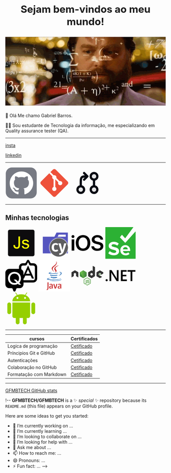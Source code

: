 ## <center><h2> Sejam bem-vindos ao meu mundo!</h2></center>

![Gif de QA](giphy-48.gif.pagespeed.ce.6rim7r_342.gif)
-----
🧔 Olá Me chamo Gabriel Barros.

✍🏻 Sou estudante de Tecnologia da informação, me especializando em Quality assurance tester (QA).


----
[insta](https://www.instagram.com/gfmb17/) 


 [linkedin](https://www.linkedin.com/in/gabriel-barros-b44828170/)


-----

<svg width="100px" height="100px" viewBox="0 0 73.00 73.00" version="1.1" xmlns="http://www.w3.org/2000/svg" xmlns:xlink="http://www.w3.org/1999/xlink" fill="#0d0c0c" stroke="#0d0c0c"><g id="SVGRepo_bgCarrier" stroke-width="0"></g><g id="SVGRepo_tracerCarrier" stroke-linecap="round" stroke-linejoin="round" stroke="#CCCCCC" stroke-width="1.022"></g><g id="SVGRepo_iconCarrier"> <title>team-collaboration/version-control/github</title> <desc>Created with Sketch.</desc> <defs> </defs> <g id="team-collaboration/version-control/github" stroke-width="0.00073" fill="none" fill-rule="evenodd"> <g id="container" transform="translate(2.000000, 2.000000)" fill-rule="nonzero"> <rect id="mask" stroke="#777a83" stroke-width="0.00073" fill="#777a83" x="-1" y="-1" width="71" height="71" rx="14"> </rect> <path d="M58.3067362,21.4281798 C55.895743,17.2972267 52.6253846,14.0267453 48.4948004,11.615998 C44.3636013,9.20512774 39.8535636,8 34.9614901,8 C30.0700314,8 25.5585181,9.20549662 21.4281798,11.615998 C17.2972267,14.0266224 14.0269912,17.2972267 11.615998,21.4281798 C9.20537366,25.5590099 8,30.0699084 8,34.9607523 C8,40.8357654 9.71405782,46.1187277 13.1430342,50.8109917 C16.5716416,55.5036246 21.0008949,58.7507436 26.4304251,60.5527176 C27.0624378,60.6700211 27.5302994,60.5875152 27.8345016,60.3072901 C28.1388268,60.0266961 28.290805,59.6752774 28.290805,59.2545094 C28.290805,59.1842994 28.2847799,58.5526556 28.2730988,57.3588401 C28.2610487,56.1650247 28.2553926,55.1235563 28.2553926,54.2349267 L27.4479164,54.3746089 C26.9330843,54.468919 26.2836113,54.5088809 25.4994975,54.4975686 C24.7157525,54.4866252 23.9021284,54.4044881 23.0597317,54.2517722 C22.2169661,54.1004088 21.4330982,53.749359 20.7075131,53.1993604 C19.982297,52.6493618 19.4674649,51.9294329 19.1631397,51.0406804 L18.8120898,50.2328353 C18.5780976,49.6950097 18.2097104,49.0975487 17.7064365,48.4426655 C17.2031625,47.7871675 16.6942324,47.3427912 16.1794003,47.108799 L15.9336039,46.9328437 C15.7698216,46.815909 15.6178435,46.6748743 15.4773006,46.511215 C15.3368806,46.3475556 15.2317501,46.1837734 15.1615401,46.0197452 C15.0912072,45.855594 15.1494901,45.7209532 15.3370036,45.6153308 C15.5245171,45.5097084 15.8633939,45.4584343 16.3551097,45.4584343 L17.0569635,45.5633189 C17.5250709,45.6571371 18.104088,45.9373622 18.7947525,46.4057156 C19.4850481,46.8737001 20.052507,47.4821045 20.4972521,48.230683 C21.0358155,49.1905062 21.6846737,49.9218703 22.4456711,50.4251443 C23.2060537,50.9284182 23.9727072,51.1796248 24.744894,51.1796248 C25.5170807,51.1796248 26.1840139,51.121096 26.7459396,51.0046532 C27.3072505,50.8875956 27.8338868,50.7116403 28.3256025,50.477771 C28.5362325,48.9090515 29.1097164,47.7039238 30.0455624,46.8615271 C28.7116959,46.721353 27.5124702,46.5102313 26.4472706,46.2295144 C25.3826858,45.9484285 24.2825656,45.4922482 23.1476478,44.8597436 C22.0121153,44.2280998 21.0701212,43.44374 20.3214198,42.5080169 C19.5725954,41.571802 18.9580429,40.3426971 18.4786232,38.821809 C17.9989575,37.300306 17.7590632,35.5451796 17.7590632,33.5559381 C17.7590632,30.7235621 18.6837199,28.3133066 20.5326645,26.3238191 C19.6665366,24.1944035 19.7483048,21.8072644 20.778215,19.1626478 C21.4569523,18.951772 22.4635002,19.1100211 23.7973667,19.6364115 C25.1314792,20.1630477 26.1082708,20.6141868 26.7287253,20.9882301 C27.3491798,21.3621504 27.8463057,21.6790175 28.2208409,21.9360032 C30.3978419,21.3277217 32.644438,21.0235195 34.9612442,21.0235195 C37.2780503,21.0235195 39.5251383,21.3277217 41.7022622,21.9360032 L43.0362517,21.0938524 C43.9484895,20.5319267 45.0257392,20.0169716 46.2654186,19.5488642 C47.5058357,19.0810026 48.4543466,18.9521409 49.1099676,19.1630167 C50.1627483,21.8077563 50.2565666,24.1947724 49.3901927,26.324188 C51.2390143,28.3136755 52.1640399,30.7245457 52.1640399,33.556307 C52.1640399,35.5455485 51.9232849,37.3062081 51.444357,38.8393922 C50.9648143,40.3728223 50.3449746,41.6006975 49.5845919,42.5256002 C48.8233486,43.4503799 47.8753296,44.2285916 46.7404118,44.8601125 C45.6052481,45.4921252 44.504759,45.9483056 43.4401742,46.2293914 C42.3750975,46.5104772 41.1758719,46.7217219 39.8420054,46.8621419 C41.0585683,47.9149226 41.6669728,49.5767225 41.6669728,51.846804 L41.6669728,59.2535257 C41.6669728,59.6742937 41.8132948,60.0255895 42.1061847,60.3063064 C42.3987058,60.5865315 42.8606653,60.6690374 43.492678,60.5516109 C48.922946,58.7498829 53.3521992,55.5026409 56.7806837,50.810008 C60.2087994,46.117744 61.923472,40.8347817 61.923472,34.9597686 C61.9222424,30.0695396 60.7162539,25.5590099 58.3067362,21.4281798 Z" id="Shape" fill="#FFFFFF"> </path> </g> </g> </g></svg> <svg width="100px" height="100px" viewBox="0 0 32 32" fill="none" xmlns="http://www.w3.org/2000/svg"><g id="SVGRepo_bgCarrier" stroke-width="0"></g><g id="SVGRepo_tracerCarrier" stroke-linecap="round" stroke-linejoin="round"></g><g id="SVGRepo_iconCarrier"> <path d="M2.58536 17.4132C1.80488 16.6327 1.80488 15.3673 2.58536 14.5868L14.5868 2.58536C15.3673 1.80488 16.6327 1.80488 17.4132 2.58536L29.4146 14.5868C30.1951 15.3673 30.1951 16.6327 29.4146 17.4132L17.4132 29.4146C16.6327 30.1951 15.3673 30.1951 14.5868 29.4146L2.58536 17.4132Z" fill="#EE513B"></path> <path d="M12.1489 5.06152L10.9336 6.27686L14.0725 9.41577C13.9455 9.68819 13.8746 9.99201 13.8746 10.3124C13.8746 11.222 14.4461 11.9981 15.2496 12.3012V19.9798C14.4461 20.2829 13.8746 21.059 13.8746 21.9686C13.8746 23.1422 14.826 24.0936 15.9996 24.0936C17.1732 24.0936 18.1246 23.1422 18.1246 21.9686C18.1246 21.144 17.6549 20.429 16.9684 20.0768V12.3117L19.9689 15.3122C19.8481 15.5791 19.7809 15.8754 19.7809 16.1874C19.7809 17.361 20.7323 18.3124 21.9059 18.3124C23.0795 18.3124 24.0309 17.361 24.0309 16.1874C24.0309 15.0138 23.0795 14.0624 21.9059 14.0624C21.6778 14.0624 21.4582 14.0983 21.2522 14.1648L18.0297 10.9423C18.0914 10.7433 18.1246 10.5317 18.1246 10.3124C18.1246 9.13878 17.1732 8.18738 15.9996 8.18738C15.7803 8.18738 15.5688 8.22061 15.3697 8.2823L12.1489 5.06152Z" fill="white"></path> </g></svg> <svg width="100px" height="100px" viewBox="-2.4 -2.4 28.80 28.80" fill="none" xmlns="http://www.w3.org/2000/svg" transform="rotate(0)matrix(-1, 0, 0, 1, 0, 0)"><g id="SVGRepo_bgCarrier" stroke-width="0" transform="translate(0,0), scale(1)"></g><g id="SVGRepo_tracerCarrier" stroke-linecap="round" stroke-linejoin="round" stroke="#349355" stroke-width="0.048"></g><g id="SVGRepo_iconCarrier"> <path opacity="0.1" d="M9 6C9 7.65685 7.65685 9 6 9C4.34315 9 3 7.65685 3 6C3 4.34315 4.34315 3 6 3C7.65685 3 9 4.34315 9 6Z" fill="#070a12"></path> <path opacity="0.1" d="M9 18C9 19.6569 7.65685 21 6 21C4.34315 21 3 19.6569 3 18C3 16.3431 4.34315 15 6 15C7.65685 15 9 16.3431 9 18Z" fill="#070a12"></path> <path opacity="0.1" d="M21 18C21 19.6569 19.6569 21 18 21C16.3431 21 15 19.6569 15 18C15 16.3431 16.3431 15 18 15C19.6569 15 21 16.3431 21 18Z" fill="#070a12"></path> <path d="M9 6C9 7.65685 7.65685 9 6 9C4.34315 9 3 7.65685 3 6C3 4.34315 4.34315 3 6 3C7.65685 3 9 4.34315 9 6Z" stroke="#070a12" stroke-width="2"></path> <path d="M9 18C9 19.6569 7.65685 21 6 21C4.34315 21 3 19.6569 3 18C3 16.3431 4.34315 15 6 15C7.65685 15 9 16.3431 9 18Z" stroke="#070a12" stroke-width="2"></path> <path d="M21 18C21 19.6569 19.6569 21 18 21C16.3431 21 15 19.6569 15 18C15 16.3431 16.3431 15 18 15C19.6569 15 21 16.3431 21 18Z" stroke="#070a12" stroke-width="2"></path> <path d="M12 6C14.8284 6 16.2426 6 17.1213 6.87868C18 7.75736 18 9.17157 18 12V15" stroke="#070a12" stroke-width="2"></path> <path d="M15 3L12.0605 5.93945V5.93945C12.0271 5.97289 12.0271 6.02711 12.0605 6.06055V6.06055L15 9" stroke="#070a12" stroke-width="2" stroke-linecap="round" stroke-linejoin="round"></path> <path d="M6 15V9" stroke="#070a12" stroke-width="2" stroke-linecap="round" stroke-linejoin="round"></path> </g></svg> 
 




 ----

## Minhas tecnologias 






<svg height="100px" width="100px" version="1.1" id="Capa_1" xmlns="http://www.w3.org/2000/svg" xmlns:xlink="http://www.w3.org/1999/xlink" viewBox="-2.31 -2.31 27.76 27.76" xml:space="preserve" fill="#d2d510" stroke="#d2d510" stroke-width="0.00023135999999999998"><g id="SVGRepo_bgCarrier" stroke-width="0"><path transform="translate(-2.31, -2.31), scale(0.8675)" d="M16,27.781449404027725C17.83719657941873,27.54792389757074,19.160018002348785,25.993271831554456,20.863435624896784,25.26650237926109C22.73685394451881,24.467201498463908,25.12823556717848,24.741097986525904,26.548310982906294,23.280973364452834C27.97905400895125,21.80988028231755,28.664644323651284,19.54314865371861,28.410227649415972,17.506874453431823C28.161219682101265,15.513889909345611,25.99110133300643,14.357141752488712,25.20255287748349,12.509932047543138C24.456658042619743,10.762640339368572,25.308948348465073,8.354863369054403,23.94069848291248,7.03680429467749C22.58282584716604,5.72874178763615,20.332694905411067,6.242206661508339,18.46093118033,6.015609718221544C16.7858547267966,5.812823864934472,15.147056828680627,6.021723104854642,13.478594340260774,5.770255110447353C10.719908612764264,5.354470415311319,7.382733472880859,2.0739573801879505,5.4122833235127015,4.0489384091240055C3.3680106085443025,6.09791175226025,7.002043626169041,9.613342864070741,6.766201768601942,12.498082247839488C6.614748980617984,14.350602520474297,4.693021469637242,15.597561050117285,4.31927144320427,17.41829722684702C3.871312621861115,19.600544113860867,3.1676863259223413,22.150920052887873,4.4043561015876715,24.003895079016566C5.637622058143056,25.851769962869366,8.328924549365178,25.90311073854337,10.441278098227016,26.59125969813226C12.269549066056708,27.186862060736978,14.092506976572972,28.02391027040921,16,27.781449404027725" fill="#fbff00" strokewidth="0"></path></g><g id="SVGRepo_tracerCarrier" stroke-linecap="round" stroke-linejoin="round" stroke="#CCCCCC" stroke-width="0.647808"></g><g id="SVGRepo_iconCarrier"> <g> <path style="fill:#0d0c0e;" d="M21.658,0H1.477C0.662,0,0,0.661,0,1.477v20.182c0,0.814,0.662,1.477,1.477,1.477h20.181 c0.815,0,1.477-0.662,1.477-1.477V1.476C23.134,0.661,22.473,0,21.658,0z M10.505,13.04c0,0.643-0.061,1.191-0.183,1.643 s-0.307,0.815-0.553,1.099c-0.247,0.28-0.556,0.487-0.924,0.616c-0.369,0.131-0.798,0.195-1.287,0.195 c-0.43,0-0.818-0.068-1.167-0.203s-0.644-0.328-0.888-0.58c-0.245-0.253-0.433-0.558-0.565-0.916 c-0.133-0.359-0.199-0.76-0.199-1.199v-0.288h1.386c0,1.29,0.478,1.936,1.434,1.936c0.245,0,0.462-0.028,0.654-0.087 c0.191-0.06,0.353-0.169,0.486-0.332c0.133-0.162,0.233-0.386,0.302-0.676s0.104-0.668,0.104-1.135V5.895h1.402v7.145H10.505z M18.24,15.135c-0.143,0.292-0.347,0.547-0.608,0.765c-0.263,0.218-0.584,0.387-0.961,0.511c-0.376,0.121-0.8,0.182-1.267,0.182 c-2.07,0-3.163-0.817-3.274-2.453h1.362c0.006,0.924,0.639,1.387,1.897,1.387c0.279,0,0.529-0.03,0.744-0.093 c0.215-0.061,0.395-0.146,0.537-0.254c0.144-0.108,0.252-0.237,0.327-0.384c0.073-0.146,0.112-0.305,0.112-0.479 c0-0.183-0.029-0.328-0.084-0.438c-0.056-0.111-0.166-0.21-0.328-0.296c-0.161-0.085-0.386-0.169-0.672-0.25 c-0.287-0.084-0.662-0.187-1.124-0.308c-0.45-0.112-0.84-0.224-1.166-0.336c-0.328-0.11-0.596-0.245-0.805-0.404 c-0.21-0.16-0.366-0.356-0.467-0.589c-0.101-0.234-0.151-0.529-0.151-0.885c0-0.313,0.066-0.604,0.199-0.872s0.322-0.5,0.57-0.697 c0.246-0.197,0.545-0.35,0.895-0.462c0.353-0.112,0.743-0.167,1.172-0.167c2.002,0,3.02,0.711,3.051,2.135H16.86 c-0.048-0.711-0.584-1.068-1.609-1.068c-0.228,0-0.438,0.023-0.633,0.068s-0.362,0.11-0.506,0.195s-0.254,0.19-0.335,0.315 c-0.079,0.125-0.119,0.27-0.119,0.434c0,0.149,0.019,0.271,0.056,0.366c0.037,0.096,0.126,0.186,0.267,0.268 s0.35,0.163,0.625,0.243c0.276,0.08,0.653,0.178,1.132,0.295c0.462,0.111,0.863,0.227,1.204,0.346 c0.339,0.12,0.621,0.265,0.848,0.435c0.226,0.169,0.392,0.376,0.502,0.621c0.108,0.244,0.163,0.55,0.163,0.916 C18.455,14.525,18.382,14.843,18.24,15.135z"></path> </g> </g></svg> <svg viewBox="0 0 32 32" xmlns="http://www.w3.org/2000/svg" width="100px" fill="#000000"><g id="SVGRepo_bgCarrier" stroke-width="0"></g><g id="SVGRepo_tracerCarrier" stroke-linecap="round" stroke-linejoin="round"></g><g id="SVGRepo_iconCarrier"> <title>folder_type_cypress</title> <path d="M27.5,5.5H18.2L16.1,9.7H4.4V26.5H29.6V5.5Zm0,4.2H19.3l1.1-2.1h7.1Z" style="fill:#5555bf"></path> <path id="_Path_" data-name="<Path>" d="M20.473,11.029a9.436,9.436,0,1,1-9.436,9.436,9.431,9.431,0,0,1,9.436-9.436Z" style="fill:#4a4a4d"></path> <path d="M20.473,30.074a9.608,9.608,0,1,1,9.608-9.608A9.619,9.619,0,0,1,20.473,30.074Zm0-18.873a9.265,9.265,0,1,0,9.265,9.265A9.275,9.275,0,0,0,20.473,11.2Z" style="fill:#fff"></path> <g id="_Group_" data-name="<Group>" style="opacity:0.10000000149011612"> <path id="_Path_2" data-name="<Path>" d="M30.9,20.877a1.232,1.232,0,0,0,.069-.618.861.861,0,0,1-.069-.343v-.275c0-.24-.069-.377-.069-.583a7.155,7.155,0,0,0-.24-1.235,10.386,10.386,0,0,0-2.745-4.873,9.7,9.7,0,0,0-2.436-1.784,21.632,21.632,0,0,0-2.471-.961H22.6v-.069h-.48v-.069h-.652V10h-1.99v.069h-.652v.069h-.412v.069H18a14.892,14.892,0,0,0-2.745,1.132,12.029,12.029,0,0,0-1.373.926,16.292,16.292,0,0,0-1.373,1.3A6.283,6.283,0,0,0,11.62,14.8c-.24.412-.48.789-.686,1.2-.069.1-.069.24-.137.377l-.137.275c-.069.206-.1.377-.172.583a7.289,7.289,0,0,0-.343,1.235,11.175,11.175,0,0,0,.275,4.907,10.817,10.817,0,0,0,1.029,2.436,9.118,9.118,0,0,0,1.922,2.4A13.368,13.368,0,0,0,15.806,29.9c.789.377,1.613.583,2.436.892h.412v.069h.652v.069H20.2V31h.48v-.069h.892v-.069h.652v-.069h.412A26.676,26.676,0,0,0,25.38,29.73,8.706,8.706,0,0,0,28.125,27.6,10.315,10.315,0,0,0,30.6,22.73a1.431,1.431,0,0,0,.069-.206v-.137a1.219,1.219,0,0,0,.069-.343V21.77c0-.1.069-.172.069-.275A1.027,1.027,0,0,0,30.9,20.877Z" style="fill:#fff"></path> <g id="_Group_2" data-name="<Group>"> <path id="_Path_3" data-name="<Path>" d="M20.473,11.029a9.436,9.436,0,1,1-9.436,9.436,9.431,9.431,0,0,1,9.436-9.436Z" style="fill:#fff"></path> <path d="M20.473,30.074a9.608,9.608,0,1,1,9.608-9.608A9.619,9.619,0,0,1,20.473,30.074Zm0-18.873a9.265,9.265,0,1,0,9.265,9.265A9.275,9.275,0,0,0,20.473,11.2Z" style="fill:#fff"></path> </g> </g> <path id="_Path_4" data-name="<Path>" d="M25.483,24.618A4.956,4.956,0,0,1,23.9,27.054a5.162,5.162,0,0,1-2.882,1l-.24-1.578a3.887,3.887,0,0,0,1.75-.549,4.441,4.441,0,0,0,.412-.412h0L20.1,16.382h2.368l1.647,6.828,1.75-6.828h2.3l-2.676,8.235Z" style="fill:#fff"></path> <path id="_Path_5" data-name="<Path>" d="M17.213,16.074a3.917,3.917,0,0,1,1.475.24,4.435,4.435,0,0,1,1.27.755L19,18.373a3.764,3.764,0,0,0-.789-.446,2.187,2.187,0,0,0-.824-.137c-1.167,0-1.75.892-1.75,2.711a3.158,3.158,0,0,0,.446,1.956,1.483,1.483,0,0,0,1.3.583,2.013,2.013,0,0,0,.789-.137,7.034,7.034,0,0,0,.858-.446l.961,1.373a4.1,4.1,0,0,1-2.711.961,4.246,4.246,0,0,1-2.127-.515,3.454,3.454,0,0,1-1.373-1.51,5.283,5.283,0,0,1-.48-2.3,5.393,5.393,0,0,1,.48-2.3,3.635,3.635,0,0,1,1.373-1.578,4.352,4.352,0,0,1,2.059-.515Z" style="fill:#fff"></path> </g></svg>
<svg fill="#000000" viewBox="0 0 24 24" role="img" xmlns="http://www.w3.org/2000/svg" width="100px"><g id="SVGRepo_bgCarrier" stroke-width="0"></g><g id="SVGRepo_tracerCarrier" stroke-linecap="round" stroke-linejoin="round"></g><g id="SVGRepo_iconCarrier"><title>iOS icon</title><path d="M1.1 6.05C.486 6.05 0 6.53 0 7.13A1.08 1.08 0 0 0 1.1 8.21C1.72 8.21 2.21 7.73 2.21 7.13C2.21 6.53 1.72 6.05 1.1 6.05M8.71 6.07C5.35 6.07 3.25 8.36 3.25 12C3.25 15.67 5.35 17.95 8.71 17.95C12.05 17.95 14.16 15.67 14.16 12C14.16 8.36 12.05 6.07 8.71 6.07M19.55 6.07C17.05 6.07 15.27 7.45 15.27 9.5C15.27 11.13 16.28 12.15 18.4 12.64L19.89 13C21.34 13.33 21.93 13.81 21.93 14.64C21.93 15.6 20.96 16.28 19.58 16.28C18.17 16.28 17.11 15.59 17 14.53H15C15.08 16.65 16.82 17.95 19.46 17.95C22.25 17.95 24 16.58 24 14.4C24 12.69 23 11.72 20.68 11.19L19.35 10.89C17.94 10.55 17.36 10.1 17.36 9.34C17.36 8.38 18.24 7.74 19.54 7.74C20.85 7.74 21.75 8.39 21.85 9.46H23.81C23.76 7.44 22.09 6.07 19.55 6.07M8.71 7.82C10.75 7.82 12.06 9.45 12.06 12C12.06 14.57 10.75 16.2 8.71 16.2C6.65 16.2 5.35 14.57 5.35 12C5.35 9.45 6.65 7.82 8.71 7.82M.111 9.31V17.76H2.1V9.31H.11Z"></path></g></svg> <svg width="100px" height="100px" viewBox="-6.5 0 269 269" version="1.1" xmlns="http://www.w3.org/2000/svg" xmlns:xlink="http://www.w3.org/1999/xlink" preserveAspectRatio="xMidYMid" fill="#000000"><g id="SVGRepo_bgCarrier" stroke-width="0"></g><g id="SVGRepo_tracerCarrier" stroke-linecap="round" stroke-linejoin="round"></g><g id="SVGRepo_iconCarrier"> <g> <path d="M234.152874,0.00343857381 C234.808025,-0.0379575263 235.429647,0.297028821 235.755341,0.866994098 C236.081036,1.43695938 236.054047,2.14258032 235.685767,2.68600216 L235.685767,2.68600216 L169.388124,92.7434941 C168.902258,93.2919104 168.204691,93.6058549 167.472007,93.6058549 C166.739323,93.6058549 166.041756,93.2919104 165.55589,92.7434941 L165.55589,92.7434941 L142.179265,66.684305 C141.608302,66.0916135 140.79919,65.7901017 139.979599,65.86461 C139.160008,65.9391182 138.418531,66.3815927 137.963808,67.0675283 L137.963808,67.0675283 L123.784543,85.0790267 C123.335922,86.0932522 123.483294,87.2722249 124.167766,88.1448137 L124.167766,88.1448137 L166.322337,131.832278 C166.808203,132.380694 167.50577,132.694639 168.238454,132.694639 C168.971138,132.694639 169.668705,132.380694 170.154571,131.832278 L170.154571,131.832278 L252.930819,38.708999 C253.419531,38.1837537 254.176911,38.0053627 254.848672,38.2572733 C255.520434,38.5091839 255.973764,39.1415911 255.996606,39.8586691 L255.996606,39.8586691 L255.996606,266.343681 C256.028319,266.860939 255.83665,267.366955 255.470206,267.733398 C255.103763,268.099842 254.597747,268.291511 254.080489,268.259798 L254.080489,268.259798 L1.91951123,268.259798 C1.40225345,268.291511 0.896236952,268.099842 0.529793658,267.733398 C0.163350364,267.366955 -0.0283193115,266.860939 0.00339438157,266.343681 L0.00339438157,266.343681 L0.00339438157,1.91955542 C-0.0283193115,1.40229764 0.163350364,0.896281144 0.529793658,0.52983785 C0.896236952,0.163394556 1.40225345,-0.0282751193 1.91951123,0.00343857381 L1.91951123,0.00343857381 Z M169.004901,152.909563 C157.595908,152.708949 146.600443,157.179283 138.568082,165.284007 C130.535722,173.388731 126.164179,184.423846 126.467107,195.830581 C126.467107,222.272993 145.628275,239.134822 170.537794,239.134822 C182.068736,239.421769 193.375993,235.921903 202.728557,229.171014 C203.595534,228.383773 203.758299,227.081655 203.111781,226.105227 L203.111781,226.105227 L196.21376,215.758196 C195.438224,214.868953 194.118537,214.703992 193.147973,215.374973 C187.152367,219.469543 180.095799,221.73297 172.837134,221.88977 C159.424316,221.88977 150.993402,213.458856 149.460509,203.495048 C149.488325,203.083823 149.815731,202.756417 150.226955,202.728601 L150.226955,202.728601 L208.093684,202.728601 C209.327358,202.645153 210.309577,201.662935 210.393025,200.429261 L210.393025,200.429261 L210.393025,198.129921 C210.393025,171.304285 193.531196,152.909563 169.004901,152.909563 Z M111.904618,138.347075 C100.26487,128.832771 85.5368757,123.923439 70.5164945,124.551034 C44.4573053,124.551034 28.3619238,139.879969 28.3619238,158.27469 C28.3619238,200.046038 91.9770032,186.63322 91.9770032,206.177612 C91.9770032,212.309186 85.8454293,218.44076 72.8158347,218.44076 C60.4410031,218.54287 48.5018438,213.876992 39.4754015,205.411165 C38.9365113,204.907341 38.2064628,204.660494 37.4723971,204.733901 C36.7383313,204.807307 36.0716199,205.19383 35.6431678,205.794388 L35.6431678,205.794388 L25.6793602,219.59043 C25.0328421,220.566858 25.1956068,221.868976 26.0625835,222.656217 C36.4096145,232.236801 50.9721026,238.751598 71.2829412,238.751598 C101.174364,238.751598 115.736852,223.422663 116.503299,203.495048 C116.503299,162.106924 52.8882195,173.986849 52.8882195,156.358574 C52.8882195,149.843776 58.63657,145.245096 68.6003776,145.245096 C79.5839899,145.094583 90.2811092,148.750561 98.8750239,155.592127 C99.3802624,156.006036 100.031063,156.198722 100.680205,156.126595 C101.329346,156.054468 101.921977,155.723624 102.324034,155.208903 L102.324034,155.208903 L112.287842,141.796086 C112.701751,141.290847 112.894437,140.640046 112.82231,139.990905 C112.750183,139.341763 112.419339,138.749133 111.904618,138.347075 Z M169.388124,169.771392 C179.811439,169.188344 188.809537,176.998014 189.698963,187.399667 C189.671147,187.810891 189.34374,188.138297 188.932516,188.166113 L188.932516,188.166113 L149.843732,188.166113 C149.432507,188.138297 149.105101,187.810891 149.077285,187.399667 C150.358676,177.20234 159.111948,169.60516 169.388124,169.771392 Z" fill="#2CB134"> </path> </g> </g></svg>
<svg fill="#000000" viewBox="0 0 1000 1000" xmlns="http://www.w3.org/2000/svg"  width="100px" ><g id="SVGRepo_bgCarrier" stroke-width="0"></g><g id="SVGRepo_tracerCarrier" stroke-linecap="round" stroke-linejoin="round"></g><g id="SVGRepo_iconCarrier"><path d="M287 435q-42 0-74.5 18.5t-51 52.5-18.5 77 18.5 76.5 51.5 52 74 18.5q38 0 67-15l-92-92h74l60 59q16-18 24-39 11-26 11-60 0-43-18.5-77T361 453.5 287 435zm590-328h-57q-10 0-19.5-5T786 89l-39-72q-6-8-14.5-12.5t-18-4.5T696 4.5 682 17l-39 72q-6 8-15 13t-19 5h-58q-33 0-61 16.5t-44.5 45T429 230v56H123q-34 0-62 16.5T16.5 347 0 408v362q0 33 16.5 61.5t44.5 45 62 16.5h69q11 0 20 5t15 13l26 72q6 8 14.5 12.5t18.5 4.5 18.5-4.5T318 983l27-72q6-8 15-13t19-5h70q33 0 61-16.5t44.5-45T572 770v-56h305q34 0 62-16.5t44.5-44.5 16.5-61V230q0-33-16.5-61.5t-44.5-45-62-16.5zM426 786l-29-30q-46 30-110 30-58 0-104.5-26.5t-73-73T83 583t26.5-103.5 73-73.5 104-27T391 406t73.5 73.5T491 583q0 82-54 140l63 63h-74zm503-194q0 21-15.5 36T877 643H571v-52h14l42-94h168l41 94h64L715 177 571 482v-74q0-35-19-65.5T500 297v-67q0-21 15-36t36-15h70q22 0 34.5-7t20.5-21q6-9 14-31 7-18 11-26.5t13.5-8.5 12.5 8l10 27q10 28 15 36 8 13 19.5 18t36.5 5h69q21 0 36.5 15t15.5 36v362zM652 440l60-132 59 132H652z"></path></g></svg> <svg viewBox="0 0 192.756 192.756" xmlns="http://www.w3.org/2000/svg" width="100px" fill="#000000"><g id="SVGRepo_bgCarrier" stroke-width="0"></g><g id="SVGRepo_tracerCarrier" stroke-linecap="round" stroke-linejoin="round"></g><g id="SVGRepo_iconCarrier"> <g fill-rule="evenodd" clip-rule="evenodd"> <path fill="#ffffff" d="M0 0h192.756v192.756H0V0z"></path> <path d="M80.372 101.729s-4.604 2.679 3.28 3.584c9.554 1.091 14.434.934 24.959-1.057 0 0 2.771 1.735 6.639 3.236-23.601 10.113-53.413-.585-34.878-5.763zM77.487 88.532s-5.165 3.823 2.726 4.639c10.206 1.054 18.262 1.14 32.211-1.544 0 0 1.926 1.955 4.957 3.023-28.531 8.345-60.307.657-39.894-6.118z" fill="#3174b9"></path> <path d="M101.797 66.143c5.818 6.697-1.525 12.72-1.525 12.72s14.766-7.621 7.984-17.168c-6.332-8.899-11.189-13.32 15.102-28.566-.001-.001-41.27 10.303-21.561 33.014z" fill="#ca3132"></path> <path d="M133.01 111.491s3.408 2.81-3.754 4.983c-13.619 4.125-56.694 5.369-68.659.164-4.298-1.872 3.766-4.467 6.303-5.015 2.646-.572 4.156-.468 4.156-.468-4.783-3.368-30.916 6.615-13.272 9.479 48.112 7.801 87.704-3.512 75.226-9.143zM82.587 74.857s-21.908 5.205-7.757 7.097c5.977.799 17.883.615 28.982-.316 9.068-.761 18.17-2.389 18.17-2.389s-3.195 1.371-5.51 2.949c-22.251 5.853-65.229 3.127-52.855-2.856 10.462-5.061 18.97-4.485 18.97-4.485zM121.891 96.824c22.617-11.75 12.16-23.044 4.859-21.522-1.785.373-2.586.695-2.586.695s.666-1.042 1.932-1.49c14.441-5.075 25.545 14.972-4.656 22.911-.001 0 .347-.314.451-.594z" fill="#3174b9"></path> <path d="M108.256 8.504s12.523 12.531-11.881 31.794c-19.571 15.458-4.462 24.269-.006 34.34-11.426-10.307-19.807-19.382-14.185-27.826 8.254-12.395 31.125-18.406 26.072-38.308z" fill="#ca3132"></path> <path d="M84.812 128.674c21.706 1.388 55.045-.771 55.836-11.044 0 0-1.518 3.894-17.941 6.983-18.529 3.488-41.386 3.082-54.938.845 0 0 2.777 2.298 17.043 3.216z" fill="#3174b9"></path> <path d="M139.645 147.096h-.66v-.37h1.781v.37h-.66v1.848h-.461v-1.848zm3.554.092h-.008l-.656 1.755h-.301l-.652-1.755h-.008v1.755h-.438v-2.218h.643l.604 1.569.604-1.569h.637v2.218h-.424v-1.755h-.001zM81.255 167.921c-2.047 1.774-4.211 2.772-6.154 2.772-2.768 0-4.27-1.663-4.27-4.324 0-2.881 1.608-4.989 8.044-4.989h2.379v6.541h.001zm5.65 6.374v-19.732c0-5.043-2.876-8.371-9.809-8.371-4.045 0-7.591.999-10.474 2.272l.83 3.495c2.271-.834 5.207-1.607 8.089-1.607 3.994 0 5.713 1.607 5.713 4.934v2.495h-1.996c-9.702 0-14.08 3.764-14.08 9.423 0 4.876 2.885 7.648 8.316 7.648 3.491 0 6.099-1.441 8.534-3.55l.443 2.993h4.434zM105.762 174.295h-7.045l-8.483-27.601h6.154l5.265 16.961 1.172 5.096c2.656-7.371 4.541-14.854 5.484-22.057h5.984c-1.602 9.088-4.488 19.066-8.531 27.601zM132.799 167.921c-2.053 1.774-4.217 2.772-6.156 2.772-2.768 0-4.268-1.663-4.268-4.324 0-2.881 1.609-4.989 8.041-4.989h2.383v6.541zm5.652 6.374v-19.732c0-5.043-2.885-8.371-9.811-8.371-4.049 0-7.594.999-10.477 2.272l.83 3.495c2.271-.834 5.213-1.607 8.096-1.607 3.988 0 5.709 1.607 5.709 4.934v2.495h-1.996c-9.703 0-14.078 3.764-14.078 9.423 0 4.876 2.879 7.648 8.311 7.648 3.494 0 6.098-1.441 8.539-3.55l.445 2.993h4.432zM58.983 178.985c-1.61 2.353-4.214 4.216-7.061 5.267l-2.79-3.286c2.169-1.113 4.027-2.91 4.892-4.582.745-1.49 1.056-3.406 1.056-7.992v-31.515h6.005v31.08c0 6.134-.49 8.613-2.102 11.028z" fill="#ca3132"></path> </g> </g></svg>
<svg viewBox="0 -99 512 512" xmlns="http://www.w3.org/2000/svg" xmlns:xlink="http://www.w3.org/1999/xlink" width="100px" preserveAspectRatio="xMidYMid" fill="#000000"><g id="SVGRepo_bgCarrier" stroke-width="0"></g><g id="SVGRepo_tracerCarrier" stroke-linecap="round" stroke-linejoin="round"></g><g id="SVGRepo_iconCarrier"> <defs> <linearGradient x1="68.188%" y1="17.487%" x2="27.823%" y2="89.755%" id="b"> <stop stop-color="#41873F" offset="0%"></stop> <stop stop-color="#418B3D" offset="32.88%"></stop> <stop stop-color="#419637" offset="63.52%"></stop> <stop stop-color="#3FA92D" offset="93.19%"></stop> <stop stop-color="#3FAE2A" offset="100%"></stop> </linearGradient> <path id="a" d="M57.903 1.85a5.957 5.957 0 0 0-5.894 0L3.352 29.933c-1.85 1.04-2.89 3.005-2.89 5.085v56.286c0 2.08 1.156 4.045 2.89 5.085l48.657 28.085a5.957 5.957 0 0 0 5.894 0l48.658-28.085c1.849-1.04 2.89-3.005 2.89-5.085V35.019c0-2.08-1.157-4.045-2.89-5.085L57.903 1.85z"></path> <linearGradient x1="43.277%" y1="55.169%" x2="159.245%" y2="-18.306%" id="d"> <stop stop-color="#41873F" offset="13.76%"></stop> <stop stop-color="#54A044" offset="40.32%"></stop> <stop stop-color="#66B848" offset="71.36%"></stop> <stop stop-color="#6CC04A" offset="90.81%"></stop> </linearGradient> <linearGradient x1="-4413.77%" y1="13.43%" x2="5327.93%" y2="13.43%" id="e"> <stop stop-color="#6CC04A" offset="9.192%"></stop> <stop stop-color="#66B848" offset="28.64%"></stop> <stop stop-color="#54A044" offset="59.68%"></stop> <stop stop-color="#41873F" offset="86.24%"></stop> </linearGradient> <linearGradient x1="-4.389%" y1="49.997%" x2="101.499%" y2="49.997%" id="f"> <stop stop-color="#6CC04A" offset="9.192%"></stop> <stop stop-color="#66B848" offset="28.64%"></stop> <stop stop-color="#54A044" offset="59.68%"></stop> <stop stop-color="#41873F" offset="86.24%"></stop> </linearGradient> <linearGradient x1="-9713.77%" y1="36.21%" x2="27.93%" y2="36.21%" id="g"> <stop stop-color="#6CC04A" offset="9.192%"></stop> <stop stop-color="#66B848" offset="28.64%"></stop> <stop stop-color="#54A044" offset="59.68%"></stop> <stop stop-color="#41873F" offset="86.24%"></stop> </linearGradient> <linearGradient x1="-103.861%" y1="50.275%" x2="100.797%" y2="50.275%" id="h"><stop stop-color="#6CC04A" offset="9.192%"></stop> <stop stop-color="#66B848" offset="28.64%"></stop> <stop stop-color="#54A044" offset="59.68%"></stop> <stop stop-color="#41873F" offset="86.24%"></stop> </linearGradient> <linearGradient x1="130.613%" y1="-211.069%" x2="4.393%" y2="201.605%" id="i"> <stop stop-color="#41873F" offset="0%"></stop> <stop stop-color="#418B3D" offset="32.88%"></stop> <stop stop-color="#419637" offset="63.52%"></stop><stop stop-color="#3FA92D" offset="93.19%"></stop><stop stop-color="#3FAE2A" offset="100%"></stop></linearGradient></defs><g fill="none"><path d="M253.11 313.094c-1.733 0-3.351-.462-4.854-1.271l-15.371-9.13c-2.312-1.272-1.156-1.734-.462-1.965 3.12-1.04 3.698-1.272 6.934-3.12.347-.232.81-.116 1.156.115l11.789 7.05c.462.231 1.04.231 1.386 0l46.115-26.698c.462-.231.694-.694.694-1.271v-53.28c0-.579-.232-1.04-.694-1.272l-46.115-26.582c-.462-.232-1.04-.232-1.386 0l-46.115 26.582c-.462.231-.694.809-.694 1.271v53.28c0 .463.232 1.04.694 1.272l12.598 7.281c6.819 3.467 11.095-.578 11.095-4.623v-52.587c0-.693.578-1.387 1.387-1.387h5.894c.694 0 1.387.578 1.387 1.387v52.587c0 9.13-4.97 14.447-13.638 14.447-2.658 0-4.738 0-10.633-2.89l-12.135-6.934c-3.005-1.733-4.854-4.97-4.854-8.437v-53.28c0-3.467 1.849-6.704 4.854-8.437l46.114-26.698c2.89-1.618 6.82-1.618 9.709 0l46.114 26.698c3.005 1.733 4.855 4.97 4.855 8.437v53.28c0 3.467-1.85 6.704-4.855 8.437l-46.114 26.698c-1.503.694-3.236 1.04-4.854 1.04zm14.216-36.637c-20.225 0-24.386-9.246-24.386-17.105 0-.694.578-1.387 1.387-1.387h6.01c.693 0 1.271.462 1.271 1.156.925 6.125 3.583 9.13 15.834 9.13 9.708 0 13.87-2.196 13.87-7.397 0-3.005-1.157-5.2-16.297-6.703-12.598-1.272-20.457-4.045-20.457-14.1 0-9.362 7.86-14.91 21.035-14.91 14.793 0 22.075 5.086 23 16.18 0 .348-.116.694-.347 1.041-.232.231-.578.462-.925.462h-6.01c-.578 0-1.156-.462-1.271-1.04-1.387-6.356-4.97-8.437-14.447-8.437-10.633 0-11.905 3.699-11.905 6.472 0 3.352 1.503 4.392 15.834 6.241 14.216 1.85 20.92 4.508 20.92 14.447-.116 10.171-8.437 15.95-23.116 15.95z" fill="#539E43"></path> <path d="M110.028 104.712c0-2.08-1.156-4.046-3.005-5.086l-49.004-28.2c-.81-.463-1.734-.694-2.658-.81h-.463c-.924 0-1.849.347-2.658.81l-49.004 28.2c-1.85 1.04-3.005 3.005-3.005 5.086l.116 75.817c0 1.04.578 2.08 1.502 2.543.925.578 2.08.578 2.89 0l29.125-16.643c1.849-1.04 3.005-3.005 3.005-5.085v-35.482c0-2.08 1.155-4.045 3.005-5.085l12.366-7.166c.925-.578 1.965-.81 3.005-.81 1.04 0 2.08.232 2.89.81l12.366 7.166c1.85 1.04 3.005 3.004 3.005 5.085v35.482c0 2.08 1.156 4.045 3.005 5.085l29.125 16.643c.925.578 2.08.578 3.005 0 .925-.463 1.503-1.503 1.503-2.543l-.116-75.817zM345.571.347c-.924-.463-2.08-.463-2.89 0-.924.578-1.502 1.502-1.502 2.542v75.125c0 .693-.346 1.386-1.04 1.849-.693.346-1.387.346-2.08 0l-12.251-7.05a5.957 5.957 0 0 0-5.895 0l-49.004 28.316c-1.849 1.04-3.005 3.005-3.005 5.085v56.516c0 2.08 1.156 4.046 3.005 5.086l49.004 28.316a5.957 5.957 0 0 0 5.895 0l49.004-28.316c1.849-1.04 3.005-3.005 3.005-5.086V21.844c0-2.196-1.156-4.16-3.005-5.201L345.572.347zm-4.507 143.776c0 .578-.231 1.04-.694 1.271l-16.758 9.708a1.714 1.714 0 0 1-1.503 0l-16.758-9.708c-.463-.231-.694-.809-.694-1.271v-19.417c0-.578.231-1.04.694-1.271l16.758-9.709a1.714 1.714 0 0 1 1.503 0l16.758 9.709c.463.23.694.809.694 1.271v19.417zM508.648 124.244c1.85-1.04 2.89-3.005 2.89-5.086v-13.753c0-2.08-1.156-4.045-2.89-5.085l-48.657-28.2a5.957 5.957 0 0 0-5.894 0l-49.004 28.315c-1.85 1.04-3.005 3.005-3.005 5.086v56.516c0 2.08 1.155 4.045 3.005 5.085l48.657 27.738c1.85 1.04 4.045 1.04 5.779 0L489 178.45c.925-.463 1.503-1.503 1.503-2.543 0-1.04-.578-2.08-1.503-2.543l-49.235-28.316c-.924-.577-1.502-1.502-1.502-2.542v-17.683c0-1.04.578-2.08 1.502-2.543l15.372-8.784a2.821 2.821 0 0 1 3.005 0l15.371 8.784c.925.578 1.503 1.502 1.503 2.543v13.869c0 1.04.578 2.08 1.502 2.542.925.578 2.08.578 3.005 0l29.125-16.99z" fill="#333"></path> <path d="M456.293 121.586a1.05 1.05 0 0 1 1.155 0l9.362 5.432c.347.23.578.577.578 1.04v10.864c0 .462-.231.809-.578 1.04l-9.362 5.432a1.05 1.05 0 0 1-1.155 0l-9.362-5.432c-.347-.231-.578-.578-.578-1.04v-10.864c0-.463.231-.81.578-1.04l9.362-5.432z" fill="#539E43"></path> <g transform="translate(134.068 70.501)"> <mask id="c" fill="#ffffff"> <use xlink:href="#a"></use> </mask> <use fill="url(#b)" xlink:href="#a"></use> <g mask="url(#c)"> <path d="M51.893 1.85L3.121 29.933C1.27 30.974 0 32.94 0 35.02v56.286c0 1.387.578 2.658 1.502 3.698L56.285 1.156c-1.387-.231-3.005-.116-4.392.693zM56.632 125.053c.462-.116.925-.347 1.387-.578l48.773-28.085c1.85-1.04 3.005-3.005 3.005-5.085V35.019c0-1.502-.694-3.005-1.734-4.045l-51.43 94.079z"></path> <path d="M106.676 29.934L57.788 1.85a8.025 8.025 0 0 0-1.503-.578L1.502 95.12a6.082 6.082 0 0 0 1.619 1.387l48.888 28.085c1.387.809 3.005 1.04 4.507.577l51.432-94.078c-.347-.462-.81-.81-1.272-1.156z" fill="url(#d)"></path> </g> <g mask="url(#c)"> <path d="M109.797 91.305V35.019c0-2.08-1.271-4.045-3.12-5.085L57.786 1.85a5.106 5.106 0 0 0-1.848-.693l53.511 91.42c.231-.347.347-.809.347-1.271zM3.12 29.934C1.272 30.974 0 32.94 0 35.02v56.286c0 2.08 1.387 4.045 3.12 5.085l48.889 28.085c1.156.693 2.427.925 3.814.693L3.467 29.818l-.346.116z"></path> <path fill="url(#e)" fill-rule="evenodd" d="M50.391.809l-.693.347h.924l-.231-.347z" transform="translate(0 -9.246)"></path> <path d="M106.792 105.636c1.387-.809 2.427-2.196 2.89-3.698L56.053 10.402c-1.387-.231-2.89-.116-4.16.693L3.351 39.065l52.355 95.465a8.057 8.057 0 0 0 2.196-.693l48.889-28.2z" fill="url(#f)" fill-rule="evenodd" transform="translate(0 -9.246)"></path> <path fill="url(#g)" fill-rule="evenodd" d="M111.3 104.712l-.347-.578v.809l.346-.231z" transform="translate(0 -9.246)"></path> <path d="M106.792 105.636l-48.773 28.085a6.973 6.973 0 0 1-2.196.693l.925 1.734 54.089-31.32v-.694l-1.387-2.312c-.231 1.618-1.271 3.005-2.658 3.814z" fill="url(#h)" fill-rule="evenodd" transform="translate(0 -9.246)"></path> <path d="M106.792 105.636l-48.773 28.085a6.973 6.973 0 0 1-2.196.693l.925 1.734 54.089-31.32v-.694l-1.387-2.312c-.231 1.618-1.271 3.005-2.658 3.814z" fill="url(#i)" fill-rule="evenodd" transform="translate(0 -9.246)"></path> </g> </g> </g> </g></svg>
<svg fill="#000000" viewBox="0 0 32 32" version="1.1" xmlns="http://www.w3.org/2000/svg" width="100px" ><g id="SVGRepo_bgCarrier" stroke-width="0"></g><g id="SVGRepo_tracerCarrier" stroke-linecap="round" stroke-linejoin="round"></g><g id="SVGRepo_iconCarrier"> <title>dotnet</title> <path d="M3.175 20.551c-0.001 0.289-0.123 0.549-0.318 0.733l-0.001 0c-0.2 0.188-0.47 0.303-0.767 0.303s-0.568-0.116-0.769-0.304l0.001 0.001c-0.195-0.184-0.317-0.444-0.317-0.732s0.122-0.549 0.318-0.732l0.001-0c0.2-0.188 0.47-0.303 0.767-0.303s0.567 0.115 0.768 0.304l-0.001-0.001c0.195 0.184 0.317 0.444 0.318 0.733v0zM14.051 21.417h-1.947l-5.126-8.088c-0.118-0.182-0.227-0.392-0.314-0.613l-0.009-0.024h-0.045c0.041 0.365 0.064 0.787 0.064 1.215 0 0.104-0.001 0.208-0.004 0.312l0-0.015v7.213h-1.721v-11.003h2.073l4.955 7.898c0.209 0.326 0.344 0.552 0.404 0.675h0.030c-0.050-0.374-0.078-0.806-0.078-1.245 0-0.083 0.001-0.165 0.003-0.248l-0 0.012v-7.093h1.715zM22.433 21.417h-6.025v-11.003h5.786v1.55h-4.005v3.117h3.69v1.542h-3.69v3.254h4.244zM30.996 11.964h-3.084v9.454h-1.781v-9.454h-3.077v-1.55h7.941z"></path> </g></svg>
<svg viewBox="-3 0 48 48" version="1.1" xmlns="http://www.w3.org/2000/svg" xmlns:xlink="http://www.w3.org/1999/xlink" height="100px" fill="#000000"><g id="SVGRepo_bgCarrier" stroke-width="0"></g><g id="SVGRepo_tracerCarrier" stroke-linecap="round" stroke-linejoin="round"></g><g id="SVGRepo_iconCarrier"> <title>Android-color</title> <desc>Created with Sketch.</desc> <defs> </defs> <g id="Icons" stroke="none" stroke-width="1" fill="none" fill-rule="evenodd"> <g id="Color-" transform="translate(-304.000000, -560.000000)" fill="#95CF00"> <path d="M330.727009,569.600905 C329.935377,569.600905 329.294532,568.977195 329.294532,568.206729 C329.294532,567.436264 329.935377,566.815376 330.727009,566.815376 C331.518641,566.815376 332.159486,567.436264 332.159486,568.206729 C332.159486,568.977195 331.518641,569.600905 330.727009,569.600905 L330.727009,569.600905 Z M319.272991,569.600905 C318.481359,569.600905 317.840514,568.977195 317.840514,568.206729 C317.840514,567.436264 318.481359,566.815376 319.272991,566.815376 C320.064623,566.815376 320.705468,567.436264 320.705468,568.206729 C320.705468,568.977195 320.064623,569.600905 319.272991,569.600905 L319.272991,569.600905 Z M331.573737,564.018558 L332.107291,563.233981 L332.640845,562.460694 L333.829743,560.722208 C333.97763,560.507719 333.916736,560.219853 333.696355,560.078742 C333.478873,559.934809 333.180199,559.994075 333.038111,560.208564 L331.222867,562.852982 L330.677713,563.648847 C328.952361,562.996915 327.029826,562.632849 325,562.632849 C322.973074,562.632849 321.047639,562.996915 319.322287,563.648847 L318.780033,562.852982 L318.243579,562.071228 L316.967688,560.208564 C316.819801,559.994075 316.524027,559.937631 316.303645,560.078742 C316.086164,560.219853 316.025269,560.507719 316.170257,560.722208 L317.359155,562.460694 L317.892709,563.233981 L318.429163,564.018558 C314.37821,565.855822 311.637945,569.335616 311.637945,573.317766 L338.362055,573.317766 C338.362055,569.335616 335.62179,565.855822 331.573737,564.018558 Z M311.843828,575.174785 L311.637945,575.174785 L311.637945,595.613286 C311.637945,597.236061 312.992129,598.556859 314.662386,598.556859 L316.842999,598.556859 C316.767606,598.802392 316.727009,599.059214 316.727009,599.330147 L316.727009,605.214471 C316.727009,606.75258 318.011599,608 319.591964,608 C321.172328,608 322.456918,606.75258 322.456918,605.214471 L322.456918,599.330147 C322.456918,599.059214 322.413422,598.802392 322.340928,598.556859 L327.659072,598.556859 C327.586578,598.802392 327.545982,599.059214 327.545982,599.330147 L327.545982,605.214471 C327.545982,606.75258 328.827672,608 330.408036,608 C331.991301,608 333.275891,606.75258 333.275891,605.214471 L333.275891,599.330147 C333.275891,599.059214 333.232394,598.802392 333.157001,598.556859 L335.340514,598.556859 C337.010771,598.556859 338.362055,597.236061 338.362055,595.613286 L338.362055,575.174785 L311.843828,575.174785 Z M306.864954,575.174785 C305.28169,575.174785 304,576.422205 304,577.960314 L304,589.884184 C304,591.422293 305.28169,592.669713 306.864954,592.669713 C308.445319,592.669713 309.727009,591.422293 309.727009,589.884184 L309.727009,577.960314 C309.727009,576.422205 308.445319,575.174785 306.864954,575.174785 Z M343.137945,575.174785 C341.554681,575.174785 340.272991,576.422205 340.272991,577.960314 L340.272991,589.884184 C340.272991,591.422293 341.554681,592.669713 343.137945,592.669713 C344.71831,592.669713 346,591.422293 346,589.884184 L346,577.960314 C346,576.422205 344.71831,575.174785 343.137945,575.174785 Z" id="Android" > </path> </g> </g> </g></svg>

------

| cursos  | Certificados |
|---------|--------------|
|Logica de programação| [Cetificado](https://web.dio.me/certificates)
|Príncipios Git e GitHub| [Cetificado](https://web.dio.me/certificates)
|Autenticações | [Cetificado](https://web.dio.me/certificates)
|Colaboração no GitHub| [Cetificado](https://web.dio.me/certificates)
|Formatação com Markdown| [Cetificado](https://web.dio.me/certificates)

-------

[GFMBTECH GitHub stats](https://github-readme-stats.vercel.app/api?username=GFMBTECH&show_icons=true&theme=blue-green) 


!--
**GFMBTECH/GFMBTECH** is a ✨ _special_ ✨ repository because its `README.md` (this file) appears on your GitHub profile.

Here are some ideas to get you started:

- 🔭 I’m currently working on ...
- 🌱 I’m currently learning ...
- 👯 I’m looking to collaborate on ...
- 🤔 I’m looking for help with ...
- 💬 Ask me about ...
- 📫 How to reach me: ...
- 😄 Pronouns: ...
- ⚡ Fun fact: ...
-->

